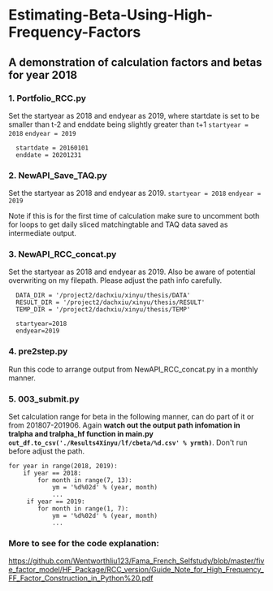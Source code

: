 # Estimating-Beta-Using-High-Frequency-Factors
## A demonstration of calculation factors and betas for year 2018

### 1. Portfolio_RCC.py
Set the startyear as 2018 and endyear as 2019, where startdate is set to be smaller than t-2 and enddate being slightly greater than t+1
  `startyear = 2018`  `endyear = 2019`
```
  startdate = 20160101
  enddate = 20201231
```


### 2. NewAPI_Save_TAQ.py
Set the startyear as 2018 and endyear as 2019. 
`startyear = 2018`  `endyear = 2019`

Note if this is for the first time of calculation make sure to uncomment both for loops to get daily sliced matchingtable and TAQ data saved as intermediate output.

### 3. NewAPI_RCC_concat.py
Set the startyear as 2018 and endyear as 2019. Also be aware of potential overwriting on my filepath. Please adjust the path info carefully.
```
  DATA_DIR = '/project2/dachxiu/xinyu/thesis/DATA'
  RESULT_DIR = '/project2/dachxiu/xinyu/thesis/RESULT'
  TEMP_DIR = '/project2/dachxiu/xinyu/thesis/TEMP'

  startyear=2018
  endyear=2019
```
### 4. pre2step.py
Run this code to arrange output from NewAPI_RCC_concat.py in a monthly manner.
  
### 5. 003_submit.py
Set calculation range for beta in the following manner, can do part of it or from 201807-201906. Again **watch out the output path infomation in tralpha and tralpha_hf function in main.py ` out_df.to_csv('./Results4Xinyu/lf/cbeta/%d.csv' % yrmth)`**. Don't run before adjust the path.
```
for year in range(2018, 2019):
    if year == 2018:
        for month in range(7, 13):
            ym = '%d%02d' % (year, month)
            ...
     if year == 2019:
        for month in range(1, 7):
            ym = '%d%02d' % (year, month)
            ...
```

### More to see for the code explanation:
https://github.com/Wentworthliu123/Fama_French_Selfstudy/blob/master/five_factor_model/HF_Package/RCC_version/Guide_Note_for_High_Frequency_FF_Factor_Construction_in_Python%20.pdf
